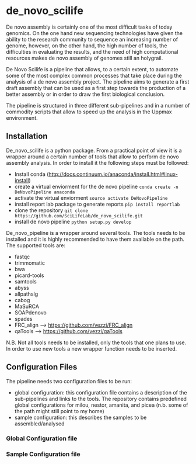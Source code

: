 # de_novo_scilife
De novo assembly is certainly one of the most difficult tasks of today genomics. On the one hand new sequencing technologies have given the ability to the research community to sequence an increasing number of genome, however, on the other hand, the high number of tools, the difficulties in evaluating the results, and the need of high computational resources makes de novo assembly of genomes still an holygrail.

De Novo Scilife is a pipeline that allows, to a certain extent, to automate some of the most complex common processes that take place during the analysis of a de novo assembly project. The pipeline aims to generate a first draft assembly that can be used as a first step towards the production of a better assembly or in order to draw the first biological conclusion.

The pipeline is structured in three different sub-pipelines and in a number of commodity scripts that allow to speed up the analysis in the Uppmax environment.

## Installation
De_novo_scilife is a python package. From a practical point of view it is a wrapper around a certain number of tools that allow to perform de novo assembly analysis.
In order to install it the following steps must be followed:
* Install conda (http://docs.continuum.io/anaconda/install.html#linux-install)
* create a virtual enviorment for the de novo pipeline `conda create -n DeNovoPipeline anaconda`
* activate the virtual enviorment `source activate DeNovoPipeline`
* install report lab package to generate reports `pip install reportlab`
* clone the repository `git clone https://github.com/SciLifeLab/de_novo_scilife.git`
* install de novo pipeline `python setup.py develop`

De_novo_pipeline is a wrapper around several tools. The tools needs to be installed and it is highly recommended to have them available on the path.
The supported tools are:
* fastqc
* trimmomatic
* bwa
* picard-tools
* samtools
* abyss
* allpathslg
* cabog
* MaSuRCA
* SOAPdenovo
* spades
* FRC_align --> https://github.com/vezzi/FRC_align
* qaTools   --> https://github.com/vezzi/qaTools

N.B. Not all tools needs to be installed, only the tools that one plans to use. In order to use new tools a new wrapper function needs to be inserted.


## Configuration Files
The pipeline needs two configuration files to be run:
* global configuration: this configuration file contains a description of the sub-pipelines and links to the tools. The repository contains predefined global configurations for milou, nestor, amanita, and picea (n.b. some of the path might still point to my home)
* sample configuration: this describes the samples to be assembled/analysed


### Global Configuration file



### Sample Configuration file
